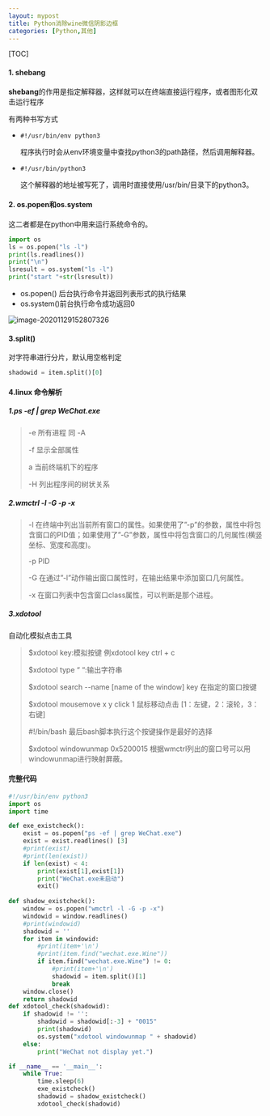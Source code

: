 ```yaml
---
layout: mypost
title: Python消除wine微信阴影边框
categories: [Python,其他]
---
```


[TOC]

#### 1. shebang

**shebang**的作用是指定解释器，这样就可以在终端直接运行程序，或者图形化双击运行程序

有两种书写方式

- `#!/usr/bin/env python3`

  程序执行时会从env环境变量中查找python3的path路径，然后调用解释器。
  
- `#!/usr/bin/python3`

  这个解释器的地址被写死了，调用时直接使用/usr/bin/目录下的python3。

#### 2. os.popen和os.system

这二者都是在python中用来运行系统命令的。

```python
import os
ls = os.popen("ls -l")
print(ls.readlines())
print("\n")
lsresult = os.system("ls -l")
print("start "+str(lsresult))
```

- os.popen() 后台执行命令并返回列表形式的执行结果
- os.system()前台执行命令成功返回0

![image-20201129152807326](image-20201129152807326.png)

#### 3.split()

对字符串进行分片，默认用空格判定

```python
shadowid = item.split()[0]
```

#### 4.linux 命令解析

##### 1.ps -ef | grep WeChat.exe

> -e 所有进程 同 -A
>
> -f 显示全部属性
>
> a 当前终端机下的程序
>
> -H 列出程序间的树状关系

##### 2.wmctrl -l -G -p -x

> -l 在终端中列出当前所有窗口的属性。如果使用了”-p”的参数，属性中将包含窗口的PID值；如果使用了”-G”参数，属性中将包含窗口的几何属性(横竖坐标、宽度和高度)。
>
> -p PID
>
> -G 在通过”-l”动作输出窗口属性时，在输出结果中添加窗口几何属性。
>
> -x 在窗口列表中包含窗口class属性，可以判断是那个进程。

##### 3.xdotool

自动化模拟点击工具

> $xdotool key:模拟按键   例xdotool key ctrl + c
>
> $xdotool type “ “:输出字符串
>
> $xdotool search --name [name of the window] key 在指定的窗口按键
>
> $xdotool mousemove x y click 1 鼠标移动点击 [1：左键，2：滚轮，3：右键]
>
> #!/bin/bash 最后bash脚本执行这个按键操作是最好的选择
>
> $xdotool windowunmap 0x5200015 根据wmctrl列出的窗口号可以用windowunmap进行映射屏蔽。



#### 完整代码

```python
#!/usr/bin/env python3
import os
import time

def exe_existcheck():
    exist = os.popen("ps -ef | grep WeChat.exe")
    exist = exist.readlines() [3]
    #print(exist)
    #print(len(exist))
    if len(exist) < 4:
        print(exist[1],exist[1])
        print("WeChat.exe未启动")
        exit()
    
def shadow_existcheck():
    window = os.popen("wmctrl -l -G -p -x")
    windowid = window.readlines()
    #print(windowid)    
    shadowid = ''
    for item in windowid:
        #print(item+'\n')
        #print(item.find("wechat.exe.Wine"))
        if item.find("wechat.exe.Wine") != 0:
            #print(item+'\n')
            shadowid = item.split()[1]
            break
    window.close()
    return shadowid
def xdotool_check(shadowid):
    if shadowid != '':
        shadowid = shadowid[:-3] + "0015"
        print(shadowid) 
        os.system("xdotool windowunmap " + shadowid)
    else:
        print("WeChat not display yet.")

if __name__ == '__main__':
    while True:
        time.sleep(6)
        exe_existcheck()
        shadowid = shadow_existcheck()
        xdotool_check(shadowid)
```

